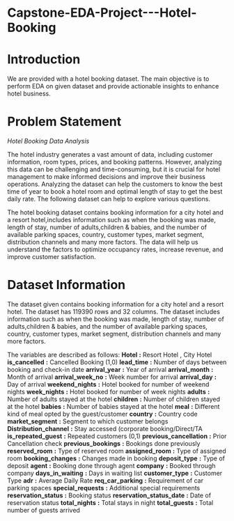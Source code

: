 # Capstone-EDA-Project---Hotel-Booking

# Introduction
We are provided with a hotel booking dataset. The main objective is to perform EDA on given dataset and provide actionable insights to enhance hotel business.

# Problem Statement

*Hotel Booking Data Analysis*

The hotel industry generates a vast amount of data, including customer information, room types, prices, and booking patterns. However, analyzing this data can be challenging and time-consuming, but it is crucial for hotel management to make informed decisions and improve their business operations. Analyzing the dataset can help the customers to know the best time of year to book a hotel room and optimal length of stay to get the best daily rate. The following dataset can help to explore various questions.

The hotel booking dataset contains booking information for a city hotel and a resort hotel,includes information such as when the booking was made, length of stay, number of adults,children & babies, and the number of available parking spaces, country, customer types, market segment, distribution channels and many more factors. The data will help us understand the factors to optimize occupancy rates, increase revenue, and improve customer satisfaction.

# Dataset Information
The dataset given contains booking information for a city hotel and a resort hotel. The dataset has 119390 rows and 32 columns. The dataset includes information such as when the booking was made, length of stay, number of adults,children & babies, and the number of available parking spaces, country, customer types, market segment, distribution channels and many more factors. 

The variables are described as follows:
**Hotel**       **:**  Resort Hotel , City Hotel
**is_cancelled**       **:**  Cancelled Booking (1,0)
**lead_time**       **:**  Number of days between booking and check-in date
**arrival_year**       **:**  Year of arrival 
**arrival_month**       **:**  Month of arrival 
**arrival_week_no**       **:**  Week number for arrival
**arrival_day** **:**  Day of arrival
**weekend_nights**       **:**  Hotel booked for number of weekend nights 
**week_nights**       **:**  Hotel booked for number of week nights 
**adults**       **:**  Number of adults stayed at the hotel
**children**       **:**  Number of children stayed at the hotel
**babies**       **:**  Number of babies stayed at the hotel
**meal**       **:**  Different kind of meal opted by the guest/customer
**country**       **:**  Country code
**market_segment**       **:**  Segment to which customer belongs
**Distribution_channel**       **:**  Stay accessed (corporate booking/Direct/TA 
**is_repeated_guest**       **:**  Repeated customers (0,1) 
**previous_cancellation**       **:**  Prior Cancellation check
**previous_bookings**       **:**  Bookings done previously
**reserved_room**       **:**  Type of reserved room
**assigned_room**       **:** Type of assigned room
**booking_changes**       **:** Changes made in booking
**deposit_type**       **:** Type of deposit
**agent**       **:** Booking done through agent
**company**       **:** Booked through company
**days_in_waiting**       **:** Days in waiting list
**customer_type**       **:** Customer Type
**adr**       **:** Average Daily Rate
**req_car_parking**       **:** Requirement of car parking spaces
**special_requests**       **:** Additional special requirements
**reservation_status**       **:** Booking status
**reservation_status_date**       **:** Date of reservation status
**total_nights**       **:** Total stays in night
**total_guests**       **:** Total number of guests arrived
